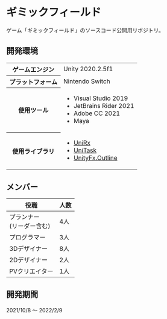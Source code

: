 # ギミックフィールド

ゲーム「ギミックフィールド」のソースコード公開用リポジトリ。

## 開発環境

<table>
    <tr>
        <th>ゲームエンジン
        <td>Unity 2020.2.5f1
    </tr>
    <tr>
        <th>プラットフォーム
        <td>Nintendo Switch
    </tr>
    <tr>
        <th>使用ツール
        <td>
            <ul>
                <li>Visual Studio 2019
                <li>JetBrains Rider 2021
                <li>Adobe CC 2021
                <li>Maya
            </ul>
        </td>
    </tr>
    <tr>
        <th>使用ライブラリ
        <td>
            <ul>
                <li><a href="https://github.com/neuecc/UniRx">UniRx</a>
                <li><a href="https://github.com/Cysharp/UniTask">UniTask</a>
                <li><a href="https://github.com/Arvtesh/UnityFx.Outline">UnityFx.Outline</a>
            </ul>
        </td>
    </tr>
</table>

## メンバー

| 役職 | 人数 |
| ---- | ---- |
| プランナー<br>(リーダー含む) | 4人 |
| プログラマー | 3人 |
| 3Dデザイナー | 8人 |
| 2Dデザイナー | 2人 |
| PVクリエイター | 1人 |

## 開発期間

2021/10/8 ～ 2022/2/9

